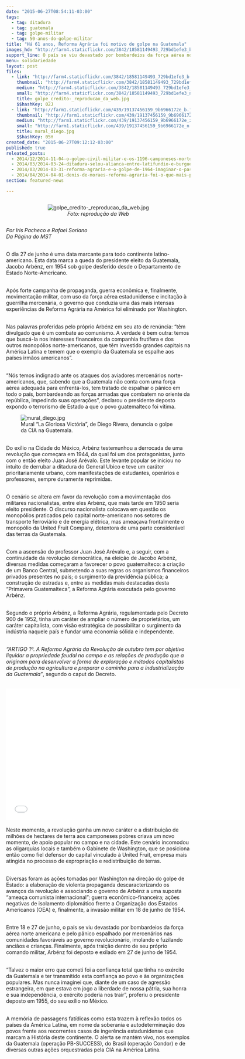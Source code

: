 ```yaml
---
date: "2015-06-27T08:54:11-03:00"
tags:
  - tag: ditadura
  - tag: guatemala
  - tag: golpe-militar
  - tag: 50-anos-do-golpe-militar
title: "Há 61 anos, Reforma Agrária foi motivo de golpe na Guatemala"
images_hd: "http://farm4.staticflickr.com/3842/18581149493_729bd1efe3_b.jpg"
support_line: O país se viu devastado por bombardeios da força aérea norte americana e pelo pânico espalhado por mercenários nas comunidades favoráveis ao governo revolucionário.
menu: solidariedade
layout: post
files:
  - link: "http://farm4.staticflickr.com/3842/18581149493_729bd1efe3_b.jpg"
    thumbnail: "http://farm4.staticflickr.com/3842/18581149493_729bd1efe3_t.jpg"
    medium: "http://farm4.staticflickr.com/3842/18581149493_729bd1efe3_z.jpg"
    small: "http://farm4.staticflickr.com/3842/18581149493_729bd1efe3_n.jpg"
    title: golpe_credito-_reproducao_da_web.jpg
    $$hashKey: 02J
  - link: "http://farm1.staticflickr.com/439/19137456159_9b6966172e_b.jpg"
    thumbnail: "http://farm1.staticflickr.com/439/19137456159_9b6966172e_t.jpg"
    medium: "http://farm1.staticflickr.com/439/19137456159_9b6966172e_z.jpg"
    small: "http://farm1.staticflickr.com/439/19137456159_9b6966172e_n.jpg"
    title: mural_diego.jpg
    $$hashKey: 05H
created_date: "2015-06-27T09:12:12-03:00"
published: true
releated_posts:
  - 2014/12/2014-11-04-o-golpe-civil-militar-e-os-1196-camponeses-mortos-pela-ditadura.md
  - 2014/03/2014-03-24-ditadura-selou-alianca-entre-latifundio-e-burguesia-industrial-afirma-professora.md
  - 2014/03/2014-03-31-reforma-agraria-e-o-golpe-de-1964-imaginar-o-passado-para-projetar-o-futuro.md
  - 2014/04/2014-04-01-denis-de-moraes-reforma-agraria-foi-o-que-mais-preocupou-as-classes-dominantes.md
section: featured-news

---
```

<div style="text-align:center">
<figure class="image" style="display:inline-block"><img alt="golpe_credito-_reproducao_da_web.jpg" src="http://farm4.staticflickr.com/3842/18581149493_729bd1efe3_b.jpg" />
<figcaption><em>Foto: reprodu&ccedil;&atilde;o da Web</em></figcaption>
</figure>
</div>

<p><em>Por Iris Pacheco e Rafael Soriano<br />
Da P&aacute;gina do MST</em></p>

<p><br />
O dia 27 de junho&nbsp;&eacute; uma data marcante para todo continente latino-americano. Esta data marca a queda do presidente eleito da Guatemala, Jacobo Arb&eacute;nz, em 1954 sob golpe desferido desde o Departamento de Estado Norte-Americano.</p>

<p><br />
Ap&oacute;s forte campanha de propaganda, guerra econ&ocirc;mica e, finalmente, movimenta&ccedil;&atilde;o militar, com uso da for&ccedil;a a&eacute;rea estadunidense e incita&ccedil;&atilde;o &agrave; guerrilha mercen&aacute;ria, o governo que conduzia uma das mais intensas experi&ecirc;ncias de Reforma Agr&aacute;ria na Am&eacute;rica foi eliminado por Washington.</p>

<p><br />
Nas palavras proferidas pelo pr&oacute;prio Arb&eacute;nz&nbsp;em seu ato de ren&uacute;ncia: &ldquo;t&ecirc;m divulgado que &eacute; um combate ao comunismo. A verdade &eacute; bem outra: temos que busc&aacute;-la nos interesses financeiros da companhia frut&iacute;fera e dos outros monop&oacute;lios norte-americanos, que t&ecirc;m investido grandes capitais na Am&eacute;rica Latina e temem que o exemplo da Guatemala se espalhe aos pa&iacute;ses irm&atilde;os americanos&rdquo;.</p>

<p><br />
&ldquo;N&oacute;s temos indignado ante os ataques dos aviadores mercen&aacute;rios norte-americanos, que, sabendo que a Guatemala n&atilde;o conta com uma for&ccedil;a a&eacute;rea adequada para enfrent&aacute;-los, tem tratado de espalhar o p&acirc;nico em todo o pa&iacute;s, bombardeando as for&ccedil;as armadas que combatem no oriente da rep&uacute;blica, impedindo suas opera&ccedil;&otilde;es&rdquo;, declarou o presidente deposto expondo o terrorismo de Estado a que o povo guatemalteco foi v&iacute;tima.</p>

<figure class="image"><img alt="mural_diego.jpg" src="http://farm1.staticflickr.com/439/19137456159_9b6966172e_b.jpg" />
<figcaption>Mural &ldquo;La Gloriosa Vict&oacute;ria&rdquo;, de Diego Rivera, denuncia o golpe da CIA na Guatemala.</figcaption>
</figure>

<p><br />
Do ex&iacute;lio na Cidade do M&eacute;xico, Arb&eacute;nz testemunhou a derrocada de uma revolu&ccedil;&atilde;o que come&ccedil;ara em 1944, da qual foi um dos protagonistas, junto com o ent&atilde;o eleito Juan Jos&eacute; Ar&eacute;valo. Este levante popular se iniciou no intuito de derrubar a ditadura do General Ubico e teve um car&aacute;ter prioritariamente urbano, com manifesta&ccedil;&otilde;es de estudantes, oper&aacute;rios e professores, sempre duramente reprimidas.&nbsp;</p>

<p><br />
O cen&aacute;rio se altera em favor da revolu&ccedil;&atilde;o com a movimenta&ccedil;&atilde;o dos militares nacionalistas, entre eles Arb&eacute;nz, que mais tarde em 1950 seria eleito presidente. O discurso nacionalista colocava em quest&atilde;o os monop&oacute;lios praticados pelo capital norte-americano nos setores de transporte ferrovi&aacute;rio e de energia el&eacute;trica, mas amea&ccedil;ava frontalmente o monop&oacute;lio da United Fruit Company, detentora de uma parte consider&aacute;vel das terras da Guatemala.</p>

<p><br />
Com a ascens&atilde;o do professor Juan Jos&eacute; Ar&eacute;valo e, a seguir, com a continuidade da revolu&ccedil;&atilde;o democr&aacute;tica, na elei&ccedil;&atilde;o de Jacobo Arb&eacute;nz, diversas medidas come&ccedil;aram a favorecer o povo guatemalteco: a cria&ccedil;&atilde;o de um Banco Central, submetendo a suas regras os organismos financeiros privados presentes no pa&iacute;s; o surgimento da previd&ecirc;ncia p&uacute;blica; a constru&ccedil;&atilde;o de estradas e, entre as medidas mais destacadas desta &ldquo;Primavera Guatemalteca&rdquo;, a Reforma Agr&aacute;ria executada pelo governo Arb&eacute;nz.</p>

<p><br />
Segundo o pr&oacute;prio Arb&eacute;nz, a Reforma Agr&aacute;ria, regulamentada pelo Decreto 900 de 1952, tinha um car&aacute;ter de ampliar o n&uacute;mero de propriet&aacute;rios, um car&aacute;ter capitalista, com vis&atilde;o estrat&eacute;gica de possibilitar o surgimento da ind&uacute;stria naquele pa&iacute;s e fundar uma economia s&oacute;lida e independente.&nbsp;</p>

<p><br />
<em>&ldquo;ARTIGO 1&ordm;. A Reforma Agr&aacute;ria da Revolu&ccedil;&atilde;o de outubro tem por objetivo liquidar a propriedade feudal no campo e as rela&ccedil;&otilde;es de produ&ccedil;&atilde;o que a originam para desenvolver a forma de explora&ccedil;&atilde;o e m&eacute;todos capitalistas de produ&ccedil;&atilde;o na agricultura e preparar o caminho para a industrializa&ccedil;&atilde;o da Guatemala&rdquo;</em>, segundo o caput do Decreto.<br />
&nbsp;</p>

<p><iframe allowfullscreen="" frameborder="0" height="360" src="//www.youtube.com/embed/rElVdJTFrok" width="640"></iframe><br />
<br />
Neste momento, a revolu&ccedil;&atilde;o ganha um novo car&aacute;ter e a distribui&ccedil;&atilde;o de milh&otilde;es de hectares de terra aos camponeses pobres criava um novo momento, de apoio popular no campo e na cidade. Este cen&aacute;rio incomodou as oligarquias locais e tamb&eacute;m o Gabinete de Washington, que se posiciona ent&atilde;o como fiel defensor do capital vinculado &agrave; United Fruit, empresa mais atingida no processo de expropria&ccedil;&atilde;o e redistribui&ccedil;&atilde;o de terras.</p>

<p><br />
Diversas foram as a&ccedil;&otilde;es tomadas por Washington na dire&ccedil;&atilde;o do golpe de Estado: a elabora&ccedil;&atilde;o de violenta propaganda descaracterizando os avan&ccedil;os da revolu&ccedil;&atilde;o e associando o governo de Arb&eacute;nz a uma suposta &ldquo;amea&ccedil;a comunista internacional&rdquo;; guerra econ&ocirc;mico-financeira; a&ccedil;&otilde;es negativas de isolamento diplom&aacute;tico frente a Organiza&ccedil;&atilde;o dos Estados Americanos (OEA) e, finalmente, a invas&atilde;o militar em 18 de junho de 1954.</p>

<p><br />
Entre 18 e 27 de junho, o pa&iacute;s se viu devastado por bombardeios da for&ccedil;a a&eacute;rea norte americana e pelo p&acirc;nico espalhado por mercen&aacute;rios nas comunidades favor&aacute;veis ao governo revolucion&aacute;rio, imolando e fuzilando anci&atilde;os e crian&ccedil;as. Finalmente, ap&oacute;s trai&ccedil;&atilde;o dentro de seu pr&oacute;prio comando militar, Arb&eacute;nz&nbsp;foi deposto e exilado em 27 de junho de 1954.</p>

<p><br />
&ldquo;Talvez o maior erro que cometi foi a confian&ccedil;a total que tinha no ex&eacute;rcito da Guatemala e ter transmitido esta confian&ccedil;a ao povo e &agrave;s organiza&ccedil;&otilde;es populares. Mas nunca imaginei que, diante de um caso de agress&atilde;o estrangeira, em que estava em jogo a liberdade de nossa p&aacute;tria, sua honra e sua independ&ecirc;ncia, o ex&eacute;rcito poderia nos trair&rdquo;, proferiu o presidente deposto em 1955, do seu ex&iacute;lio no M&eacute;xico.</p>

<p><br />
A mem&oacute;ria de passagens fat&iacute;dicas como esta trazem &agrave; reflex&atilde;o todos os pa&iacute;ses da Am&eacute;rica Latina, em nome da soberania e autodetermina&ccedil;&atilde;o dos povos frente aos recorrentes casos de inger&ecirc;ncia estadunidense que marcam a Hist&oacute;ria deste continente. O alerta se mant&eacute;m vivo, nos exemplos da Guatemala (opera&ccedil;&atilde;o PB-SUCCESS), do Brasil (opera&ccedil;&atilde;o Condor) e de diversas outras a&ccedil;&otilde;es orquestradas pela CIA na Am&eacute;rica Latina.</p>
